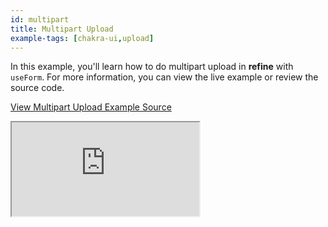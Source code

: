 ```yaml
---
id: multipart
title: Multipart Upload
example-tags: [chakra-ui,upload]
---
```


In this example, you'll learn how to do multipart upload in **refine** with `useForm`. For more information, you can view the live example or review the source code.

[View Multipart Upload Example Source](https://github.com/refinedev/refine/tree/master/examples/upload-chakra-ui-multipart)

<iframe loading="lazy" src="https://stackblitz.com/github/refinedev/refine/tree/master/examples/upload-chakra-ui-multipart?embed=1&view=preview&theme=dark&preset=node&ctl=1"
    style={{width: "100%", height:"80vh", border: "0px", borderRadius: "8px", overflow:"hidden"}}
    title="chakra-ui-multipart-upload"
></iframe>
